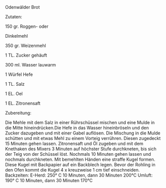 Odenwälder Brot

Zutaten:

150 gr. Roggen- oder

 Dinkelmehl

350 gr. Weizenmehl

1 TL. Zucker gehäuft

300 ml. Wasser lauwarm

1 Würfel Hefe

1 TL. Salz

1 EL. Oel

1 EL. Zitronensaft

Zubereitung:

Die Mehle mit dem Salz in einer Rührschüssel mischen und eine Mulde in die Mitte hineindrücken.Die Hefe in das Wasser hineinbröseln und den Zucker dazugeben und mit einer Gabel auflösen. Die Mischung in die Mulde schütten und mit etwas Mehl zu einem Vorteig verrühren. Diesen zugedeckt 15 Minuten gehen lassen.
Zitronensaft und Öl zugeben und mit dem Knethaken des Mixers 3 Minuten auf höchster Stufe durchkneten, bis sich der Teig von der Schüssel löst. Nochmals 10 Minuten gehen lassen und nochmals durchkneten. Mit bemehlten Händen eine straffe Kugel formen. Diese Kugel mit Backpapier auf ein Backblech legen. Bevor der Rohling in den Ofen kommt die Kugel 4 x kreuzweise 1 cm tief einschneiden.
Backzeiten:
E-Herd: 250° C 10 Minuten, dann 30 Minuten 200°C
Umluft: 190° C 10 Minuten, dann 30 Minuten 170°C


